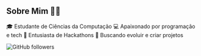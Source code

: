 ## Sobre Mim 👨‍💻

🎓 Estudante de Ciências da Computação
💻 Apaixonado por programação e tech
🎯 Entusiasta de Hackathons
🚀 Buscando evoluir e criar projetos


![GitHub followers](https://img.shields.io/github/followers/seuusuario?style=social)
  
